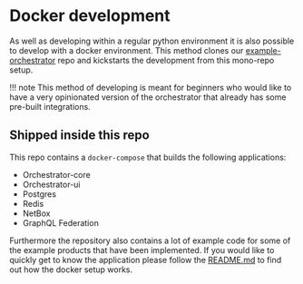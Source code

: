 # Docker development
As well as developing within a regular python environment it is also possible to develop with a docker environment.
This method clones our [example-orchestrator](https://github.com/workfloworchestrator/example-orchestrator) repo and
kickstarts the development from this mono-repo setup.

!!! note
    This method of developing is meant for beginners who would like to have a very opinionated version of the
    orchestrator that already has some pre-built integrations.


## Shipped inside this repo
This repo contains a `docker-compose` that builds the following applications:

* Orchestrator-core
* Orchestrator-ui
* Postgres
* Redis
* NetBox
* GraphQL Federation

Furthermore the repository also contains a lot of example code for some of the example products that have been
implemented. If you would like to quickly get to know the application please follow the [README.md](https://github.com/workfloworchestrator/example-orchestrator/blob/master/README.md)
to find out how the docker setup works.
